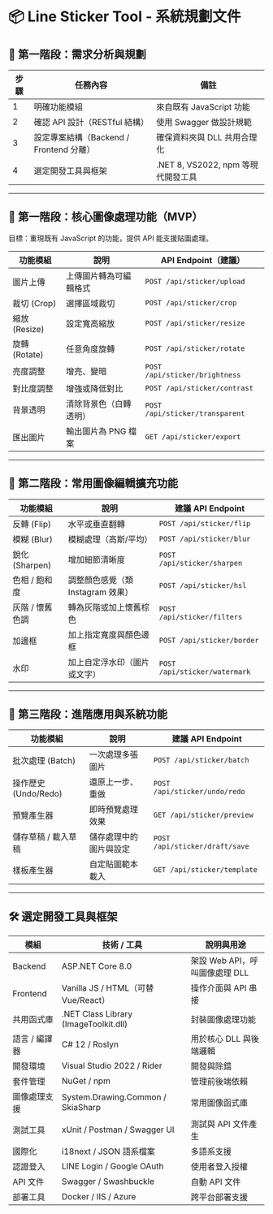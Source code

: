 
# 📦 Line Sticker Tool - 系統規劃文件

## 🚧 第一階段：需求分析與規劃

| 步驟 | 任務內容                             | 備註                                  |
|------|--------------------------------------|---------------------------------------|
| 1    | 明確功能模組                         | 來自既有 JavaScript 功能              |
| 2    | 確認 API 設計（RESTful 結構）        | 使用 Swagger 做設計規範               |
| 3    | 設定專案結構（Backend / Frontend 分離） | 確保資料夾與 DLL 共用合理化         |
| 4    | 選定開發工具與框架                   | .NET 8, VS2022, npm 等現代開發工具     |

---

## 🥇 第一階段：核心圖像處理功能（MVP）
目標：重現既有 JavaScript 的功能，提供 API 能支援貼圖處理。

| 功能模組       | 說明                            | API Endpoint（建議）           |
|----------------|----------------------------------|--------------------------------|
| 圖片上傳       | 上傳圖片轉為可編輯格式            | `POST /api/sticker/upload`     |
| 裁切 (Crop)     | 選擇區域裁切                      | `POST /api/sticker/crop`       |
| 縮放 (Resize)   | 設定寬高縮放                      | `POST /api/sticker/resize`     |
| 旋轉 (Rotate)   | 任意角度旋轉                      | `POST /api/sticker/rotate`     |
| 亮度調整       | 增亮、變暗                        | `POST /api/sticker/brightness` |
| 對比度調整     | 增強或降低對比                    | `POST /api/sticker/contrast`   |
| 背景透明       | 清除背景色（白轉透明）            | `POST /api/sticker/transparent`|
| 匯出圖片       | 輸出圖片為 PNG 檔案              | `GET /api/sticker/export`      |

---

## 🥈 第二階段：常用圖像編輯擴充功能

| 功能模組         | 說明                                  | 建議 API Endpoint             |
|------------------|---------------------------------------|-------------------------------|
| 反轉 (Flip)       | 水平或垂直翻轉                        | `POST /api/sticker/flip`       |
| 模糊 (Blur)       | 模糊處理（高斯/平均）                | `POST /api/sticker/blur`       |
| 銳化 (Sharpen)     | 增加細節清晰度                        | `POST /api/sticker/sharpen`    |
| 色相 / 飽和度     | 調整顏色感覺（類 Instagram 效果）   | `POST /api/sticker/hsl`        |
| 灰階 / 懷舊色調   | 轉為灰階或加上懷舊棕色               | `POST /api/sticker/filters`    |
| 加邊框           | 加上指定寬度與顏色邊框                | `POST /api/sticker/border`     |
| 水印             | 加上自定浮水印（圖片或文字）          | `POST /api/sticker/watermark`  |

---

## 🥉 第三階段：進階應用與系統功能

| 功能模組               | 說明                                  | 建議 API Endpoint               |
|------------------------|---------------------------------------|----------------------------------|
| 批次處理 (Batch)        | 一次處理多張圖片                      | `POST /api/sticker/batch`        |
| 操作歷史 (Undo/Redo)   | 還原上一步、重做                     | `POST /api/sticker/undo/redo`    |
| 預覽產生器              | 即時預覽處理效果                      | `GET /api/sticker/preview`       |
| 儲存草稿 / 載入草稿     | 儲存處理中的圖片與設定                | `POST /api/sticker/draft/save`   |
| 樣板產生器              | 自定貼圖範本載入                      | `GET /api/sticker/template`      |

---

## 🛠️ 選定開發工具與框架

| 模組          | 技術 / 工具            | 說明與用途 |
|---------------|------------------------|------------|
| Backend       | ASP.NET Core 8.0       | 架設 Web API，呼叫圖像處理 DLL |
| Frontend      | Vanilla JS / HTML（可替 Vue/React） | 操作介面與 API 串接 |
| 共用函式庫    | .NET Class Library (ImageToolkit.dll) | 封裝圖像處理功能 |
| 語言 / 編譯器 | C# 12 / Roslyn         | 用於核心 DLL 與後端邏輯 |
| 開發環境      | Visual Studio 2022 / Rider | 開發與除錯 |
| 套件管理      | NuGet / npm            | 管理前後端依賴 |
| 圖像處理支援  | System.Drawing.Common / SkiaSharp | 常用圖像函式庫 |
| 測試工具      | xUnit / Postman / Swagger UI | 測試與 API 文件產生 |
| 國際化        | i18next / JSON 語系檔案 | 多語系支援 |
| 認證登入      | LINE Login / Google OAuth | 使用者登入授權 |
| API 文件      | Swagger / Swashbuckle  | 自動 API 文件 |
| 部署工具      | Docker / IIS / Azure   | 跨平台部署支援 |
